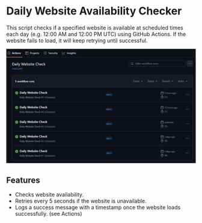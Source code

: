 # Daily Website Availability Checker

This script checks if a specified website is available at scheduled times each day (e.g. 12:00 AM and 12:00 PM UTC) using GitHub Actions. If the website fails to load, it will keep retrying until successful.

<img src='actions.png'>

## Features

- Checks website availability.
- Retries every 5 seconds if the website is unavailable.
- Logs a success message with a timestamp once the website loads successfully. (see Actions)
